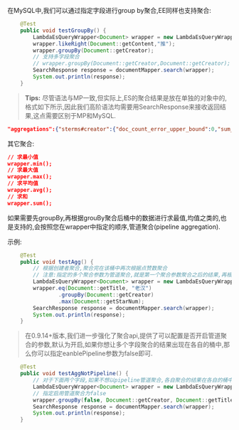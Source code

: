 在MySQL中,我们可以通过指定字段进行group by聚合,EE同样也支持聚合:
```java
    @Test
    public void testGroupBy() {
        LambdaEsQueryWrapper<Document> wrapper = new LambdaEsQueryWrapper<>();
        wrapper.likeRight(Document::getContent,"推");
        wrapper.groupBy(Document::getCreator);
        // 支持多字段聚合
        // wrapper.groupBy(Document::getCreator,Document::getCreator);
        SearchResponse response = documentMapper.search(wrapper);
        System.out.println(response);
    }
```
> **Tips:**
> 尽管语法与MP一致,但实际上,ES的聚合结果是放在单独的对象中的,格式如下所示,因此我们高阶语法均需要用SearchResponse来接收返回结果,这点需要区别于MP和MySQL.

```json
"aggregations":{"sterms#creator":{"doc_count_error_upper_bound":0,"sum_other_doc_count":0,"buckets":[{"key":"老汉","doc_count":2},{"key":"老王","doc_count":1}]}}
```
其它聚合:
```json
// 求最小值
wrapper.min();
// 求最大值
wrapper.max();
// 求平均值
wrapper.avg();
// 求和
wrapper.sum();
```
如果需要先groupBy,再根据grouBy聚合后桶中的数据进行求最值,均值之类的,也是支持的,会按照您在wrapper中指定的顺序,管道聚合(pipeline aggregation).

示例:

```java
    @Test
    public void testAgg() {
        // 根据创建者聚合,聚合完在该桶中再次根据点赞数聚合
        // 注意:指定的多个聚合参数为管道聚合,就是第一个聚合参数聚合之后的结果,再根据第二个参数聚合,对应Pipeline聚合
        LambdaEsQueryWrapper<Document> wrapper = new LambdaEsQueryWrapper<>();
        wrapper.eq(Document::getTitle, "老汉")
                .groupBy(Document::getCreator)
                .max(Document::getStarNum);
        SearchResponse response = documentMapper.search(wrapper);
        System.out.println(response);
    }
```

> 在0.9.14+版本,我们进一步强化了聚合api,提供了可以配置是否开启管道聚合的参数,默认为开启,如果你想让多个字段聚合的结果出现在各自的桶中,那么你可以指定eanblePipeline参数为false即可.

```java
    @Test
    public void testAggNotPipeline() {
        // 对于下面两个字段,如果不想以pipeline管道聚合,各自聚合的结果在各自的桶中展示的话,我们也提供了支持
        LambdaEsQueryWrapper<Document> wrapper = new LambdaEsQueryWrapper<>();
        // 指定启用管道聚合为false
        wrapper.groupBy(false, Document::getCreator, Document::getTitle);
        SearchResponse response = documentMapper.search(wrapper);
        System.out.println(response);
    }
```